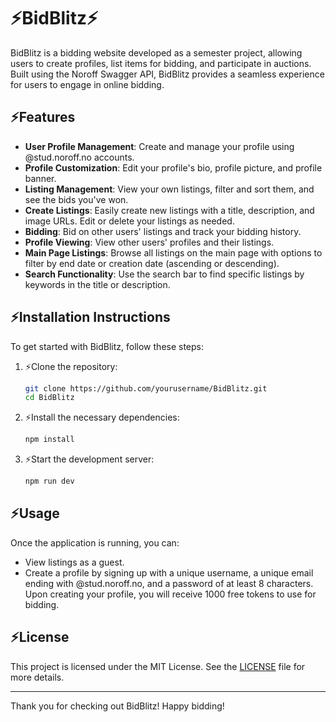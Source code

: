 # ⚡BidBlitz⚡

BidBlitz is a bidding website developed as a semester project, allowing users to create profiles, list items for bidding, and participate in auctions. Built using the Noroff Swagger API, BidBlitz provides a seamless experience for users to engage in online bidding.

## ⚡Features

- **User  Profile Management**: Create and manage your profile using @stud.noroff.no accounts.
- **Profile Customization**: Edit your profile's bio, profile picture, and profile banner.
- **Listing Management**: View your own listings, filter and sort them, and see the bids you've won.
- **Create Listings**: Easily create new listings with a title, description, and image URLs. Edit or delete your listings as needed.
- **Bidding**: Bid on other users' listings and track your bidding history.
- **Profile Viewing**: View other users' profiles and their listings.
- **Main Page Listings**: Browse all listings on the main page with options to filter by end date or creation date (ascending or descending).
- **Search Functionality**: Use the search bar to find specific listings by keywords in the title or description.

## ⚡Installation Instructions

To get started with BidBlitz, follow these steps:

1. ⚡Clone the repository:
   ```bash
   git clone https://github.com/yourusername/BidBlitz.git
   cd BidBlitz
   ```
2. ⚡Install the necessary dependencies:
   ```bash
   npm install
   ```
3. ⚡Start the development server:
   ```bash
   npm run dev
   ```

## ⚡Usage

Once the application is running, you can:

- View listings as a guest.
- Create a profile by signing up with a unique username, a unique email ending with @stud.noroff.no, and a password of at least 8 characters. Upon creating your profile, you will receive 1000 free tokens to use for bidding.

## ⚡License

This project is licensed under the MIT License. See the [LICENSE](LICENSE) file for more details.

---

Thank you for checking out BidBlitz! Happy bidding!
